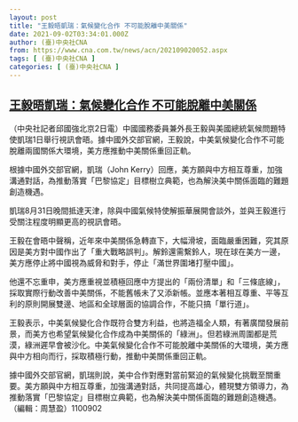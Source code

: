 ```yaml
---
layout: post
title: "王毅晤凱瑞：氣候變化合作 不可能脫離中美關係"
date: 2021-09-02T03:34:01.000Z
author: (臺)中央社CNA
from: https://www.cna.com.tw/news/acn/202109020052.aspx
tags: [ (臺)中央社CNA ]
categories: [ (臺)中央社CNA ]
---
```

<!--1630553641000-->
[王毅晤凱瑞：氣候變化合作 不可能脫離中美關係](https://www.cna.com.tw/news/acn/202109020052.aspx)
------

<div>
<div></div><div class="paragraph"><p>（中央社記者邱國強北京2日電）中國國務委員兼外長王毅與美國總統氣候問題特使凱瑞1日舉行視訊會晤。據中國外交部官網，王毅說，中美氣候變化合作不可能脫離兩國關係大環境，美方應推動中美關係重回正軌。</p><p>根據中國外交部官網，凱瑞（John Kerry）回應，美方願與中方相互尊重，加強溝通對話，為推動落實「巴黎協定」目標樹立典範，也為解決美中關係面臨的難題創造機遇。</p><p>凱瑞8月31日晚間抵達天津，除與中國氣候特使解振華展開會談外，並與王毅進行受關注程度明顯更高的視訊會晤。</p><p>王毅在會晤中聲稱，近年來中美關係急轉直下，大幅滑坡，面臨嚴重困難，究其原因是美方對中國作出了「重大戰略誤判」。解鈴還需繫鈴人，現在球在美方一邊，美方應停止將中國視為威脅和對手，停止「滿世界圍堵打壓中國」。</p><p>他還不忘重申，美方應重視並積極回應中方提出的「兩份清單」和「三條底線」，採取實際行動改善中美關係，不能舊帳未了又添新帳。並應本著相互尊重、平等互利的原則開展雙邊、地區和全球層面的協調合作，不能只搞「單行道」。</p><p>王毅表示，中美氣候變化合作既符合雙方利益，也將造福全人類，有著廣闊發展前景，而美方也希望氣候變化合作成為中美關係的「綠洲」。但若綠洲周圍都是荒漠，綠洲遲早會被沙化。中美氣候變化合作不可能脫離中美關係的大環境，美方應與中方相向而行，採取積極行動，推動中美關係重回正軌。</p><p>據中國外交部官網，凱瑞則說，美中合作對應對當前緊迫的氣候變化挑戰至關重要。美方願與中方相互尊重，加強溝通對話，共同提高雄心，體現雙方領導力，為推動落實「巴黎協定」目標樹立典範，也為解決美中關係面臨的難題創造機遇。（編輯：周慧盈）1100902</p></div>
</div>
